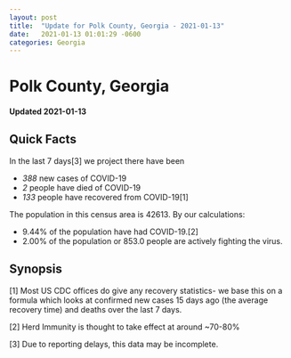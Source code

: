 ```yaml
---
layout: post
title:  "Update for Polk County, Georgia - 2021-01-13"
date:   2021-01-13 01:01:29 -0600
categories: Georgia
---
```


# Polk County, Georgia
#### Updated 2021-01-13

## Quick Facts

In the last 7 days[3] we project there have been
- *388* new cases of COVID-19
- *2* people have died of COVID-19
- *133* people have recovered from COVID-19[1]

The population in this census area is 42613. By our calculations:
- 9.44% of the population have had COVID-19.[2]
- 2.00% of the population or 853.0 people are actively fighting the virus.

## Synopsis




[1] Most US CDC offices do give any recovery statistics- we base this on a formula which looks at confirmed new cases
15 days ago (the average recovery time) and deaths over the last 7 days.

[2] Herd Immunity is thought to take effect at around ~70-80%

[3] Due to reporting delays, this data may be incomplete.
 
    